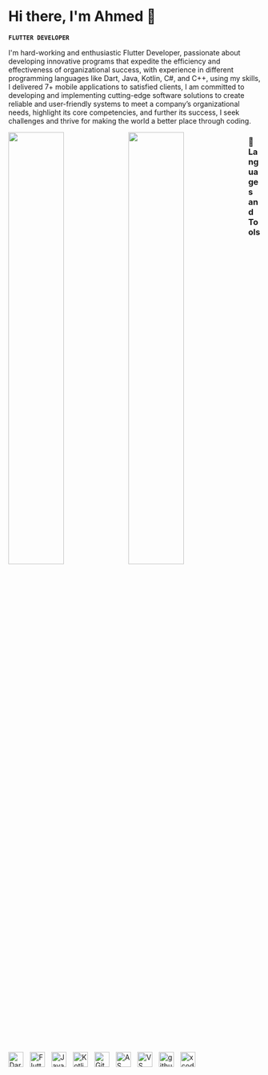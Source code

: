 # Hi there, I'm Ahmed 👋

**`FLUTTER DEVELOPER`**

I'm hard-working and enthusiastic Flutter Developer, passionate about developing innovative programs that expedite the efficiency and effectiveness of organizational success, with experience in different programming languages like Dart, Java, Kotlin, C#, and C++, using my skills, I delivered 7+ mobile applications to satisfied clients, I am committed to developing and implementing cutting-edge software solutions to create reliable and user-friendly systems to meet a company’s organizational needs, highlight its core competencies, and further its success, I seek challenges and thrive for making the world a better place through coding.

<img align ="left" width="47%" src= "https://github-readme-stats.vercel.app/api?username=ICRemam&show_icons=true&theme=radical" />

<img align ="left" width="47%" src= "https://github-readme-stats.vercel.app/api/top-langs/?username=ICRemam&layout=compact" />




### 🧰 Languages and Tools

<img align="left" alt="Dart" width="30px" style="padding-right:10px;" src="https://cdn.jsdelivr.net/gh/devicons/devicon/icons/dart/dart-plain-wordmark.svg"/>
<img align="left" alt="Flutter" width="30px" style="padding-right:10px;" src="https://cdn.jsdelivr.net/gh/devicons/devicon/icons/flutter/flutter-original.svg" />
<img align="left" alt="Java" width="30px" style="padding-right:10px;" src="https://cdn.jsdelivr.net/gh/devicons/devicon/icons/java/java-original.svg" />
<img align="left" alt="Kotlin" width="30px" style="padding-right:10px;" src="https://cdn.jsdelivr.net/gh/devicons/devicon/icons/kotlin/kotlin-original.svg" />
<img align="left" alt="Git" width="30px" style="padding-right:10px;" src="https://cdn.jsdelivr.net/gh/devicons/devicon/icons/git/git-original.svg" />
<img align="left" alt="AS" width="30px" style="padding-right:10px;" src="https://cdn.jsdelivr.net/gh/devicons/devicon/icons/androidstudio/androidstudio-original.svg" />
<img align="left" alt="VS" width="30px" style="padding-right:10px;" src="https://cdn.jsdelivr.net/gh/devicons/devicon/icons/vscode/vscode-original.svg" />
<img align="left" alt="github" width="30px" style="padding-right:10px;" src="https://cdn.jsdelivr.net/gh/devicons/devicon/icons/github/github-original.svg" />
<img align="left" alt="xcode" width="30px" style="padding-right:10px;" src="https://cdn.jsdelivr.net/gh/devicons/devicon/icons/xcode/xcode-original.svg" />
<br />

#


